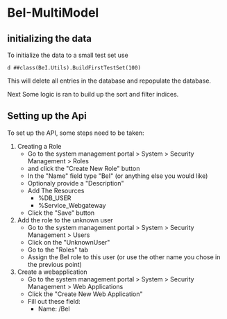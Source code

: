 # BeI-MultiModel
## initializing the data
To initialize the data to a small test set use
```
d ##class(BeI.Utils).BuildFirstTestSet(100)
```
This will delete all entries in the database and repopulate the database.

Next Some logic is ran to build up the sort and filter indices.
## Setting up the Api
To set up the API, some steps need to be taken:
1. Creating a Role
   * Go to the system management portal > System > Security Management > Roles
   * and click the "Create New Role" button
   * In the "Name" field type "BeI" (or anything else you would like)
   * Optionaly provide a "Description"
   * Add The Resources
      * %DB_USER
      * %Service_Webgateway
   * Click the "Save" button
2. Add the role to the unknown user
   * Go to the system management portal > System > Security Management > Users
   * Click on the "UnknownUser"
   * Go to the "Roles" tab
   * Assign the BeI role to this user (or use the other name you chose in the previous point)
3. Create a webapplication
   * Go to the system management portal > System > Security Management > Web Applications
   * Click the "Create New Web Application"
   * Fill out these field:
      * Name: /BeI

